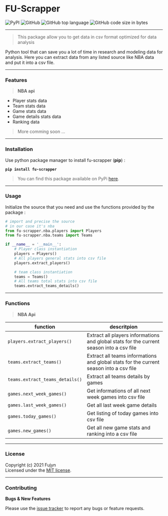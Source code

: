 # FU-Scrapper

![PyPI](https://img.shields.io/pypi/v/fu_scrapper?label=Version&style=plastic) ![GitHub](https://img.shields.io/github/license/endy02/fu-scrapper?style=plastic) ![GitHub top language](https://img.shields.io/github/languages/top/endy02/fu-scrapper?style=plastic) ![GitHub code size in bytes](https://img.shields.io/github/languages/code-size/endy02/fu-scrapper?color=%23f16d18&style=plastic)

---
> This package allow you to get data in csv format optimized for data analysis

Python tool that can save you a lot of time in research and modeling data for analysis. Here you can extract data from any listed source like NBA data and put it into a csv file.

---
### Features
> <b>NBA api</b>
- Player stats data
- Team stats data
- Game stats data
- Game details stats data
- Ranking data

> More comming soon ...



---


### Installation
Use python package manager to install fu-scrapper (<b>pip</b>) :
<b>
```
pip install fu-scrapper
```
</b>

> You can find this package available on PyPi <a href="https://pypi.org/project/fu-scrapper/"> here</a>.

---


### Usage

Initialize the source that you need and use the functions provided by the package :

```python
# import and precise the source
# in our case it's nba
from fu-scrapper.nba.players import Players
from fu-scrapper.nba.teams import Teams

if __name__ = '__main__':
    # Player class instantiation
    players = Players()
    # All players general stats into csv file
    players.extract_players()

    # team class instantiation
    teams = Teams()
    # All teams total stats into csv file
    teams.extract_teams_details()
```

---

### Functions

> <b>NBA Api</b>

| function | descritpion |
| --- | --- |
| ``` players.extract_players() ``` | Extract all players informations and global stats for the current season into a csv file |
| ``` teams.extract_teams() ``` |  Extract all teams informations and global stats for the current season into a csv file |
| ``` teams.extract_teams_details() ``` | Extract all teams details by games |
| ``` games.next_week_games() ``` | Get informations of all next week games into csv file |
| ``` games.last_week_games() ``` | Get all last week game details |
| ``` games.today_games() ``` | Get listing of today games into csv file |
| ``` games.new_games() ``` | Get all new game stats and ranking into a csv file |

---

### License

Copyright (c) 2021 Fujyn <br>
Licensed under the <a href="https://github.com/Endy02/fu-scrapper/blob/master/README.md">MIT license</a>.

---

### Contributing

<b>Bugs & New Features</b>

Please use the <a href="https://github.com/Endy02/fu-scrapper/issues">issue tracker</a> to report any bugs or feature requests.
